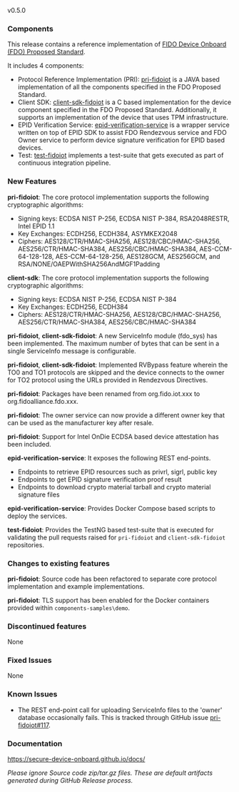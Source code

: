 v0.5.0

### Components

This release contains a reference implementation of [FIDO Device Onboard (FDO) Proposed Standard](https://fidoalliance.org/specs/FDO/fido-device-onboard-v1.0-ps-20210323/).

It includes 4 components:
  * Protocol Reference Implementation (PRI): [pri-fidoiot](https://github.com/secure-device-onboard/pri-fidoiot) is a JAVA based implementation of all the components specified in the FDO Proposed Standard.
  * Client SDK: [client-sdk-fidoiot](https://github.com/secure-device-onboard/client-sdk-fidoiot) is a C based implementation for the device component specified in the FDO Proposed Standard. Additionally, it supports an implementation of the device that uses TPM infrastructure.
  * EPID Verification Service: [epid-verification-service](https://github.com/secure-device-onboard/epid-verification-service) is a wrapper service written on top of EPID SDK to assist FDO Rendezvous service and FDO Owner service to perform device signature verification for EPID based devices.
  * Test: [test-fidoiot](https://github.com/secure-device-onboard/test-fidoiot) implements a test-suite that gets executed as part of continuous integration pipeline.

### New Features

**pri-fidoiot**: The core protocol implementation supports the following cryptographic algorithms:
  * Signing keys: ECDSA NIST P-256, ECDSA NIST P-384, RSA2048RESTR, Intel EPID 1.1
  * Key Exchanges: ECDH256, ECDH384, ASYMKEX2048
  * Ciphers: AES128/CTR/HMAC-SHA256, AES128/CBC/HMAC-SHA256, AES256/CTR/HMAC-SHA384, AES256/CBC/HMAC-SHA384, AES-CCM-64-128-128, AES-CCM-64-128-256, AES128GCM, AES256GCM, and RSA/NONE/OAEPWithSHA256AndMGF1Padding

**client-sdk**: The core protocol implementation supports the following cryptographic algorithms:
  * Signing keys: ECDSA NIST P-256, ECDSA NIST P-384
  * Key Exchanges: ECDH256, ECDH384
  * Ciphers: AES128/CTR/HMAC-SHA256, AES128/CBC/HMAC-SHA256, AES256/CTR/HMAC-SHA384, AES256/CBC/HMAC-SHA384

**pri-fidoiot**, **client-sdk-fidoiot**: A new ServiceInfo module (fdo_sys) has been implemented. The maximum number of bytes that can be sent in a single ServiceInfo message is configurable.

**pri-fidoiot**, **client-sdk-fidoiot**: Implemented RVBypass feature wherein the TO0 and TO1 protocols are skipped and the device connects to the owner for TO2 protocol using the URLs provided in Rendezvous Directives.

**pri-fidoiot**: Packages have been renamed from org.fido.iot.xxx to org.fidoalliance.fdo.xxx.

**pri-fidoiot**: The owner service can now provide a different owner key that can be used as the manufacturer key after resale.

**pri-fidoiot**: Support for Intel OnDie ECDSA based device attestation has been included.

**epid-verification-service**: It exposes the following REST end-points.
  * Endpoints to retrieve EPID resources such as privrl, sigrl, public key
  * Endpoints to get EPID signature verification proof result
  * Endpoints to download crypto material tarball and crypto material signature files

**epid-verification-service**: Provides Docker Compose based scripts to deploy the services.

**test-fidoiot**: Provides the TestNG based test-suite that is executed for validating the pull requests raised for `pri-fidoiot` and `client-sdk-fidoiot` repositories.

### Changes to existing features

**pri-fidoiot**: Source code has been refactored to separate core protocol implementation and example implementations.

**pri-fidoiot**: TLS support has been enabled for the Docker containers provided within `components-samples\demo`.

### Discontinued features

None

### Fixed Issues

None

### Known Issues

* The REST end-point call for uploading ServiceInfo files to the 'owner' database occasionally fails. This is tracked through GitHub issue [pri-fidoiot#117](https://github.com/secure-device-onboard/pri-fidoiot/issues/117).

### Documentation

https://secure-device-onboard.github.io/docs/

*Please ignore Source code zip/tar.gz files. These are default artifacts generated during GitHub Release process.*

